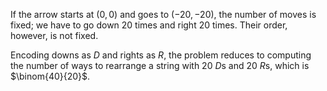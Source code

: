 If the arrow starts at $(0, 0)$ and goes to $(-20, -20)$, the number of moves is fixed; we have to go down 20 times and right 20 times. Their order, however, is not fixed.

Encoding downs as $D$ and rights as $R$, the problem reduces to computing the number of ways to rearrange a string with 20 $D$s and 20 $R$s, which is $\binom{40}{20}$.
